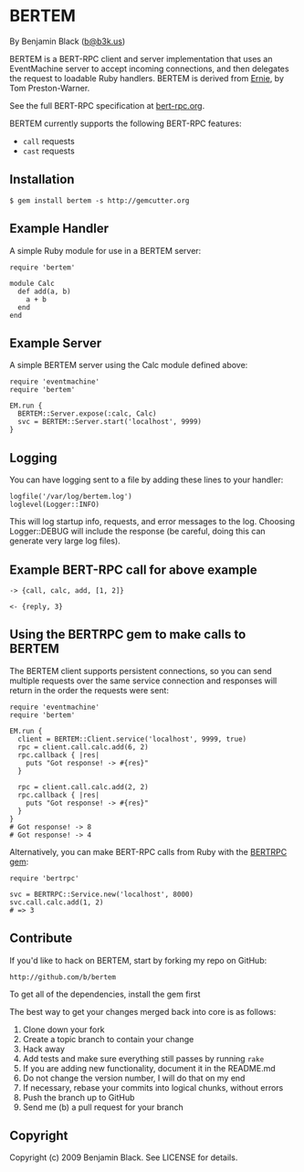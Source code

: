 BERTEM
======

By Benjamin Black (b@b3k.us)

BERTEM is a BERT-RPC client and server implementation that uses an EventMachine server to accept incoming connections, and then delegates the request to loadable Ruby handlers.  BERTEM is derived from [Ernie](http://github.com/mojombo/ernie), by Tom Preston-Warner.

See the full BERT-RPC specification at [bert-rpc.org](http://bert-rpc.org).

BERTEM currently supports the following BERT-RPC features:

* `call` requests
* `cast` requests


Installation
------------

	$ gem install bertem -s http://gemcutter.org
	

Example Handler
---------------

A simple Ruby module for use in a BERTEM server:

    require 'bertem'
    
    module Calc
      def add(a, b)
        a + b
      end
    end


Example Server
--------------

A simple BERTEM server using the Calc module defined above:

	require 'eventmachine'
	require 'bertem'

	EM.run {
	  BERTEM::Server.expose(:calc, Calc)
	  svc = BERTEM::Server.start('localhost', 9999)
	}
	
	
Logging
-------

You can have logging sent to a file by adding these lines to your handler:

    logfile('/var/log/bertem.log')
    loglevel(Logger::INFO)

This will log startup info, requests, and error messages to the log. Choosing
Logger::DEBUG will include the response (be careful, doing this can generate
very large log files).


Example BERT-RPC call for above example
---------------------------------------

    -> {call, calc, add, [1, 2]}

    <- {reply, 3}


Using the BERTRPC gem to make calls to BERTEM
---------------------------------------------

The BERTEM client supports persistent connections, so you can send multiple requests over the same service connection and responses will return in the order the requests were sent:

	require 'eventmachine'
	require 'bertem'
	
	EM.run {
	  client = BERTEM::Client.service('localhost', 9999, true)
	  rpc = client.call.calc.add(6, 2)
	  rpc.callback { |res|
	    puts "Got response! -> #{res}"
	  }
  
	  rpc = client.call.calc.add(2, 2)
	  rpc.callback { |res|
	    puts "Got response! -> #{res}"
	  }
	}
	# Got response! -> 8
	# Got response! -> 4
	
Alternatively, you can make BERT-RPC calls from Ruby with the [BERTRPC gem](http://github.com/mojombo/bertrpc):

    require 'bertrpc'

    svc = BERTRPC::Service.new('localhost', 8000)
    svc.call.calc.add(1, 2)
    # => 3


Contribute
----------

If you'd like to hack on BERTEM, start by forking my repo on GitHub:

    http://github.com/b/bertem

To get all of the dependencies, install the gem first

The best way to get your changes merged back into core is as follows:

1. Clone down your fork
1. Create a topic branch to contain your change
1. Hack away
1. Add tests and make sure everything still passes by running `rake`
1. If you are adding new functionality, document it in the README.md
1. Do not change the version number, I will do that on my end
1. If necessary, rebase your commits into logical chunks, without errors
1. Push the branch up to GitHub
1. Send me (b) a pull request for your branch


Copyright
---------

Copyright (c) 2009 Benjamin Black. See LICENSE for details.
